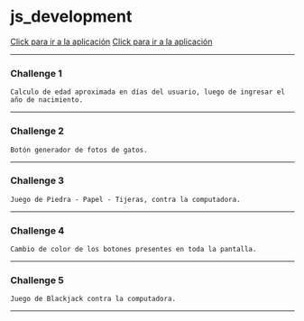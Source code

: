# js_development

[Click para ir a la aplicación](https://engcarlosperezmolero.github.io/js_development/js_5_project/index.html)
<a href="https://engcarlosperezmolero.github.io/js_development/js_5_project/index.html" target="_blank">Click para ir a la aplicación</a>

---

### Challenge 1
    Calculo de edad aproximada en días del usuario, luego de ingresar el año de nacimiento.
    
---

### Challenge 2
    Botón generador de fotos de gatos.
    
---

### Challenge 3
    Juego de Piedra - Papel - Tijeras, contra la computadora.
    
---

### Challenge 4 
    Cambio de color de los botones presentes en toda la pantalla.

---

### Challenge 5
    Juego de Blackjack contra la computadora.
    
---
